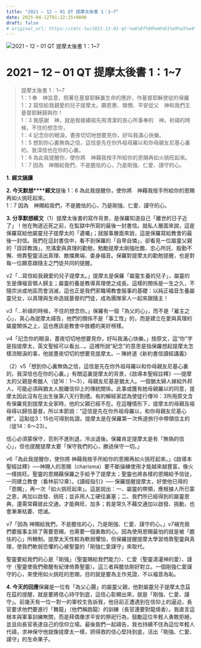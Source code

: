 ```yaml
---
title: "2021 – 12 – 01 QT 提摩太後書 1：1~7"
date: 2025-04-12T01:22:15+0800
draft: false
# original_url: https://cmtc.tw/2021-12-01-qt-%e6%8f%90%e6%91%a9%e5%a4%aa%e5%be%8c%e6%9b%b8-1%ef%bc%9a17
---
```


![2021 – 12 – 01 QT 提摩太後書 1：1~7](/images/qt.jpg   "2021 – 12 – 01 QT 提摩太後書 1：1~7")

# 2021 – 12 – 01 QT 提摩太後書 1：1~7

> 提摩太後書 1：1~7  
> 1：1 奉　神旨意，照著在基督耶穌裏生命的應許，作基督耶穌使徒的保羅  
> 1：2 寫信給我親愛的兒子提摩太。願恩惠、憐憫、平安從父　神和我們主基督耶穌歸與你！  
> 1：3 我感謝　神，就是我接續祖先用清潔的良心所事奉的　神。祈禱的時候，不住的想念你，  
> 1：4 記念你的眼淚，晝夜切切地想要見你，好叫我滿心快樂。  
> 1：5 想到你心裏無偽之信，這信是先在你外祖母羅以和你母親友尼基心裏的，我深信也在你的心裏。  
> 1：6 為此我提醒你，使你將　神藉我按手所給你的恩賜再如火挑旺起來。  
> 1：7 因為　神賜給我們，不是膽怯的心，乃是剛強、仁愛、謹守的心。

**1.** **經文誦讀**

**2. 今天默想****經文**提後 1：6 為此我提醒你，使你將　神藉我按手所給你的恩賜再如火挑旺起來。  
1：7 因為　神賜給我們，不是膽怯的心，乃是剛強、仁愛、謹守的心。

**3. 分享默想經文**（1）提摩太後書的寫作背景，是保羅知道自己「離世的日子近了」！他在殉道近死之前，在監獄中所寫的最後一封書信。就私人層面來說，這是保羅寫給他屬靈兒子提摩太的「遺囑」；就服事層面來說，這是保羅寫給教會的最後一封信。我們在這封書信中，看不到保羅的「自卑自憐」，卻看見一位屬靈父親的「諄諄教誨」，充滿愛與真理的勸勉，勉勵提摩太剛強壯膽、忠心所託、殷勤不懈、倚靠聖靈活出真理、敵擋異端、委身福音。保羅對提摩太的勸勉提醒，也是對每一位願意跟隨主之門徒共同的提醒。

v2「…寫信給我親愛的兒子提摩太。」提摩太是保羅「屬靈生養的兒子」，屬靈的生是傳福音領人歸主；屬靈的養是教導真理使之成長。這樣的關係是一生之久，不隨宗派或地區而會消滅，這也正是我們家職場教會服事的基礎：以純正福音生養屬靈兒女，以真理與生命造就基督的門徒，成為團隊家人一起來跟隨主！

v3「…祈禱的時候，不住的想念你。」保羅有一個「為父的心」，而不是「雇主之心」，真心為提摩太禱告，他們的關係不是「事工性」的，而是建立在愛與真理的屬靈關係之上，這也應該是教會中肢體的美好榜樣。

v4「記念你的眼淚，晝夜切切地想要見你，好叫我滿心快樂。」按原文，這“你”字是指提摩太，英文聖經可以看出…。這裡所說“紀念”的意思是指保羅想起提摩太怎樣流眼淚的事，他就晝夜切切的想要見提摩太。─ 陳終道《新約書信讀經講義》

（2）v5「想到你心裏無偽之信，這信是先在你外祖母羅以和你母親友尼基心裏的，我深信也在你的心裏。」有關這裏提摩太的背景，《啟導本聖經註釋》──提摩太的父親是希臘人（徒16：1～3），母親友尼基是猶太人。一個猶太婦人嫁給外邦人，可能必須與猶太人脫離信仰上的傳統關係。此事或獲有她母親羅以的同意，提摩太因此沒有在出生後第八天行割禮。有的解經家認為使徒行傳16：3所用原文含有保羅見到提摩太全家時，他的父親已經不在。在這種情形下，提摩太的母親及祖母得以歸信基督。所以本節說：“這信是先在你外祖母羅以，和你母親友尼基心裡”。這點從3：15也可得到佐證。提摩太是在保羅第一次佈道旅行中帶領信主的（徒14：6～23）。

信心必須蒙保守，否則不進則退，冷淡退後。保羅肯定提摩太是有「無偽的信心」，但也提醒提摩太要「保守我們的心，勝過保守一切。」

v6「為此我提醒你，使你將 神藉我按手所給你的恩賜再如火挑旺起來。」《啟導本聖經註釋》──神賜人的恩賜（charisma）要不斷操練使用才能越來越豐富，像火一樣挑旺。聖靈的恩賜藉保羅之手給予了提摩太；聖靈也將各樣的恩賜給予信徒，一同建立教會（看林前12章）。《讀經指引》── 保羅提醒提摩太，好使他已得的「恩賜」，再一次「如火挑旺起來」。這是說出：一、屬靈的帶領，應根據人所已蒙之恩，再加以啟發、挑旺；並非用人工硬往裏塞；二、我們所已經得到的屬靈恩典，還需常藉彼此交通，才能興旺、加多；若是常久不藉交通加以啟發、挑動，也會漸漸枯萎、熄滅。

v7「因為 神賜給我們，不是膽怯的心，乃是剛強、仁愛、謹守的心。」v7補充我們要服事主除了需要恩賜，也需要一個勇敢的心。因為使用恩賜最怕的就是被「膽怯的心」所轄制。提摩太天性較為軟弱懼怕，但保羅提醒提摩太學習倚靠聖靈與真理，使我們軟弱恐懼的心被聖靈的「剛強仁愛謹守」來取代。

聖靈要給我們的心是「剛強」（聖靈賜給我們能力）、仁愛（聖靈澆灌神的愛）、謹守（聖靈使我們儆醒有紀律倚靠聖靈）。這三者與膽怯剛好對立。一個剛強仁愛謹守的心，來使用如火挑旺的恩賜，目的就是要為主作見證，不以福音為恥。

**4. 今天的回應**保羅是一位有「為父心腸」的屬靈父親，他對屬靈兒子提摩太念茲在茲的提醒，就是要將信心持守到底，這信心彰顯出來，就是「剛強、仁愛、謹守」。前幾天有一位一對一的軍校生告訴我，他目前正遭遇到在信仰上的逼迫，長官要求他們要進行「舞龍」（他們稱跑龍）的訓練（長官還要對龍燒香）。我直言這根本與軍事訓練無關，而是拜偶像求平安的祭祀行為，鼓勵這位年輕人勇敢拒絕，並且向長官表達自己的信仰立場。最後我們一起禱告，我也持續不住為這位年輕人代禱，求神保守他就像提摩太一樣，把得救的信心堅持到底，活出「剛強、仁愛、謹守」的生命果子。
